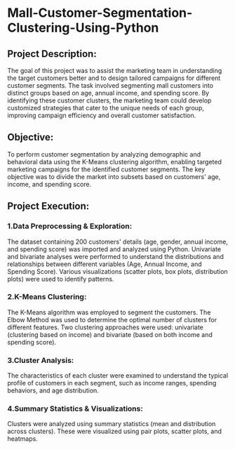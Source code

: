 # Mall-Customer-Segmentation-Clustering-Using-Python

## Project Description:
The goal of this project was to assist the marketing team in understanding the target customers better and to design tailored campaigns for different customer segments. The task involved segmenting mall customers into distinct groups based on age, annual income, and spending score. By identifying these customer clusters, the marketing team could develop customized strategies that cater to the unique needs of each group, improving campaign efficiency and overall customer satisfaction.

## Objective:
To perform customer segmentation by analyzing demographic and behavioral data using the K-Means clustering algorithm, enabling targeted marketing campaigns for the identified customer segments. The key objective was to divide the market into subsets based on customers' age, income, and spending score.

## Project Execution:
### 1.Data Preprocessing & Exploration:
The dataset containing 200 customers' details (age, gender, annual income, and spending score) was imported and analyzed using Python.
Univariate and bivariate analyses were performed to understand the distributions and relationships between different variables (Age, Annual Income, and Spending Score). Various visualizations (scatter plots, box plots, distribution plots) were used to identify patterns.

### 2.K-Means Clustering:
The K-Means algorithm was employed to segment the customers. The Elbow Method was used to determine the optimal number of clusters for different features.
Two clustering approaches were used: univariate (clustering based on income) and bivariate (based on both income and spending score).

### 3.Cluster Analysis:
The characteristics of each cluster were examined to understand the typical profile of customers in each segment, such as income ranges, spending behaviors, and age distribution.

### 4.Summary Statistics & Visualizations:
Clusters were analyzed using summary statistics (mean and distribution across clusters). These were visualized using pair plots, scatter plots, and heatmaps.
